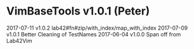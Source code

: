 # VimBaseTools v1.0.1 (Peter)

2017-07-11 v1.0.2 lab42#fn#zip/with_index/map_with\_index
2017-07-09 v1.0.1 Better Cleaning of TestNames
2017-06-04 v1.0.0 Span off from Lab42Vim
